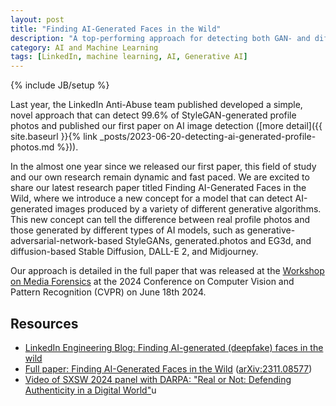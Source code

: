 ```yaml
---
layout: post
title: "Finding AI-Generated Faces in the Wild"
description: "A top-performing approach for detecting both GAN- and diffusion-generated faces in the wild."
category: AI and Machine Learning
tags: [LinkedIn, machine learning, AI, Generative AI]
---
```

{% include JB/setup %}

Last year, the LinkedIn Anti-Abuse team published developed a simple, novel approach that can detect 99.6% of StyleGAN-generated profile photos and published our first paper on AI image detection ([more detail]({{ site.baseurl }}{% link _posts/2023-06-20-detecting-ai-generated-profile-photos.md %})). 

In the almost one year since we released our first paper, this field of study and our own research remain dynamic and fast paced. We are excited to share our latest research paper titled Finding AI-Generated Faces in the Wild, where we introduce a new concept for a model that can detect AI-generated images produced by a variety of different generative algorithms. This new concept can tell the difference between real profile photos and those generated by different types of AI models, such as generative-adversarial-network-based StyleGANs, generated.photos and EG3d, and diffusion-based Stable Diffusion, DALL-E 2, and Midjourney.

Our approach is detailed in the full paper that was released at the [Workshop on Media Forensics](https://sites.google.com/view/wmf2024/home) at the 2024 Conference on Computer Vision and Pattern Recognition (CVPR) on June 18th 2024.


## Resources

- [LinkedIn Engineering Blog: Finding AI-generated (deepfake) faces in the wild](https://www.linkedin.com/blog/engineering/trust-and-safety/finding-ai-generated-deepfake-faces-in-the-wild)
- [Full paper: Finding AI-Generated Faces in the Wild](https://openaccess.thecvf.com/content/CVPR2024W/WMF/papers/Porcile_Finding_AI-Generated_Faces_in_the_Wild_CVPRW_2024_paper.pdf) ([arXiv:2311.08577](https://arxiv.org/abs/2311.08577))
- [Video of SXSW 2024 panel with DARPA: "Real or Not: Defending Authenticity in a Digital World"](https://www.youtube.com/watch?v=8zniAjqWI2A)u
